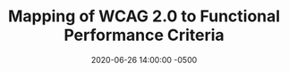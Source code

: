---
# View this page at https://digital.gov/2020/06/26/mapping-wcag-20-functional-performance-criteria
# Learn how to edit our pages at https://workflow.digital.gov

# originally published at the following URL
source_url: "https://www.section508.gov/content/mapping-wcag-to-fpc"

# Which team published this?
# Learn about sources at https://workflow.digital.gov/sources
source: section508gov
slug: mapping-wcag-20-functional-performance-criteria

date: 2020-06-26 14:00:00 -0500
title: "Mapping of WCAG 2.0 to Functional Performance Criteria"
deck: "**Mapping of WCAG 2.0 to Functional Performance Criteria** &mdash; See how specific disabilities may be impacted by by not following accessible guidelines. "


# Make it better ♥
---